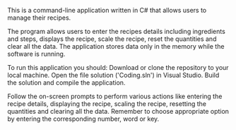 This is a command-line application written in C# that allows users to manage their recipes. 

The program allows users to enter the recipes details including ingredients and steps, displays the recipe,
scale the recipe, reset the quantities and clear all the data.
The application stores data only in the memory while the software is running. 

To run this application you should: 
    Download or clone the repository to your local machine. 
    Open the file solution ('Coding.sln') in Visual Studio.
    Build the solution and compile the application. 

Follow the on-screen prompts to perform various actions like entering the recipe details, displaying the recipe, 
scaling the recipe, resetting the quantities and clearing all the data. 
Remember to choose appropriate option by entering the corresponding number, word or key. 

